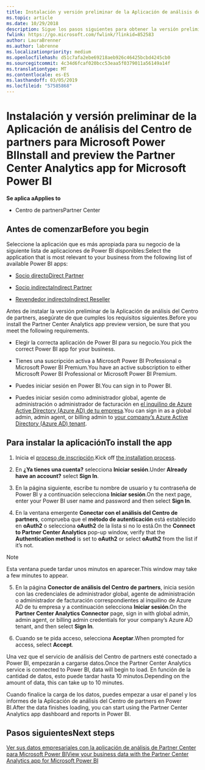 ```yaml
---
title: Instalación y versión preliminar de la Aplicación de análisis del Centro de partners para Microsoft Power BI | Centro de partners
ms.topic: article
ms.date: 10/29/2018
description: Sigue los pasos siguientes para obtener la versión preliminar de la Aplicación de análisis del Centro de partners para Power BI (para partners directos en CSP).
fwlink: https://go.microsoft.com/fwlink/?linkid=852583
author: LauraBrenner
ms.author: labrenne
ms.localizationpriority: medium
ms.openlocfilehash: d51c7afa2ebe69218aeb926c46425bcbd4245cb0
ms.sourcegitcommit: 4c34d6fcaf020bcc53eaa5f0379011a56149a14f
ms.translationtype: MT
ms.contentlocale: es-ES
ms.lasthandoff: 03/05/2019
ms.locfileid: "57585868"
---
```

# <a name="install-and-preview-the-partner-center-analytics-app-for-microsoft-power-bi"></a><span data-ttu-id="56fd5-103">Instalación y versión preliminar de la Aplicación de análisis del Centro de partners para Microsoft Power BI</span><span class="sxs-lookup"><span data-stu-id="56fd5-103">Install and preview the Partner Center Analytics app for Microsoft Power BI</span></span>

<span data-ttu-id="56fd5-104">**Se aplica a**</span><span class="sxs-lookup"><span data-stu-id="56fd5-104">**Applies to**</span></span>

- <span data-ttu-id="56fd5-105">Centro de partners</span><span class="sxs-lookup"><span data-stu-id="56fd5-105">Partner Center</span></span>

## <a name="before-you-begin"></a><span data-ttu-id="56fd5-106">Antes de comenzar</span><span class="sxs-lookup"><span data-stu-id="56fd5-106">Before you begin</span></span>

<span data-ttu-id="56fd5-107">Seleccione la aplicación que es más apropiada para su negocio de la siguiente lista de aplicaciones de Power BI disponibles:</span><span class="sxs-lookup"><span data-stu-id="56fd5-107">Select the application that is most relevant to your business from the following list of available Power BI apps:</span></span>
- [<span data-ttu-id="56fd5-108">Socio directo</span><span class="sxs-lookup"><span data-stu-id="56fd5-108">Direct Partner</span></span>](https://app.powerbi.com/groups/me/getdata/services/direct-providers-partner-analytics)

- [<span data-ttu-id="56fd5-109">Socio indirecta</span><span class="sxs-lookup"><span data-stu-id="56fd5-109">Indirect Partner</span></span>](https://app.powerbi.com/groups/me/getdata/services/indirect-providers-partner-analytics)

- [<span data-ttu-id="56fd5-110">Revendedor indirecto</span><span class="sxs-lookup"><span data-stu-id="56fd5-110">Indirect Reseller</span></span>](https://app.powerbi.com/groups/me/getdata/services/indirect-seller-partner-analytics)

<span data-ttu-id="56fd5-111">Antes de instalar la versión preliminar de la Aplicación de análisis del Centro de partners, asegúrate de que cumples los requisitos siguientes.</span><span class="sxs-lookup"><span data-stu-id="56fd5-111">Before you install the Partner Center Analytics app preview version, be sure that you meet the following requirements.</span></span>

- <span data-ttu-id="56fd5-112">Elegir la correcta aplicación de Power BI para su negocio.</span><span class="sxs-lookup"><span data-stu-id="56fd5-112">You pick the correct Power BI app for your business.</span></span>

- <span data-ttu-id="56fd5-113">Tienes una suscripción activa a Microsoft Power BI Professional o Microsoft Power BI Premium.</span><span class="sxs-lookup"><span data-stu-id="56fd5-113">You have an active subscription to either Microsoft Power BI Professional or Microsoft Power BI Premium.</span></span>

- <span data-ttu-id="56fd5-114">Puedes iniciar sesión en Power BI.</span><span class="sxs-lookup"><span data-stu-id="56fd5-114">You can sign in to Power BI.</span></span>

- <span data-ttu-id="56fd5-115">Puedes iniciar sesión como administrador global, agente de administración o administrador de facturación en [el inquilino de Azure Active Directory (Azure AD) de tu empresa](azure-active-directory-tenants-and-partner-center.md).</span><span class="sxs-lookup"><span data-stu-id="56fd5-115">You can sign in as a global admin, admin agent, or billing admin to [your company’s Azure Active Directory (Azure AD) tenant](azure-active-directory-tenants-and-partner-center.md).</span></span>

## <a name="to-install-the-app"></a><span data-ttu-id="56fd5-116">Para instalar la aplicación</span><span class="sxs-lookup"><span data-stu-id="56fd5-116">To install the app</span></span>

1. <span data-ttu-id="56fd5-117">Inicia el [proceso de inscripción](https://app.powerbi.com/getdata/services/partneranalytics?cpcode=PartnerCenterAnalytics&getDataForceConnect=true&alwaysPromptForContentProviderCreds=true).</span><span class="sxs-lookup"><span data-stu-id="56fd5-117">Kick off [the installation process](https://app.powerbi.com/getdata/services/partneranalytics?cpcode=PartnerCenterAnalytics&getDataForceConnect=true&alwaysPromptForContentProviderCreds=true).</span></span>

2. <span data-ttu-id="56fd5-118">En **¿Ya tienes una cuenta?** selecciona **Iniciar sesión**.</span><span class="sxs-lookup"><span data-stu-id="56fd5-118">Under **Already have an account?** select **Sign In**.</span></span> 

3. <span data-ttu-id="56fd5-119">En la página siguiente, escribe tu nombre de usuario y tu contraseña de Power BI y a continuación selecciona **Iniciar sesión**.</span><span class="sxs-lookup"><span data-stu-id="56fd5-119">On the next page, enter your Power BI user name and password and then select **Sign In**.</span></span> 

4. <span data-ttu-id="56fd5-120">En la ventana emergente **Conectar con el análisis del Centro de partners**, comprueba que el **método de autenticación** está establecido en **oAuth2** o selecciona **oAuth2** de la lista si no lo está.</span><span class="sxs-lookup"><span data-stu-id="56fd5-120">On the **Connect to Partner Center Analytics** pop-up window, verify that the **Authentication method** is set to **oAuth2** or select **oAuth2** from the list if it’s not.</span></span> 

> [!NOTE]  
>  <span data-ttu-id="56fd5-121">Esta ventana puede tardar unos minutos en aparecer.</span><span class="sxs-lookup"><span data-stu-id="56fd5-121">This window may take a few minutes to appear.</span></span>

5. <span data-ttu-id="56fd5-122">En la página **Conector de análisis del Centro de partners**, inicia sesión con las credenciales de administrador global, agente de administración o administrador de facturación correspondientes al inquilino de Azure AD de tu empresa y a continuación selecciona **Iniciar sesión**.</span><span class="sxs-lookup"><span data-stu-id="56fd5-122">On the **Partner Center Analytics Connector** page, sign in with global admin, admin agent, or billing admin credentials for your company’s Azure AD tenant, and then select **Sign In**.</span></span>
 
6. <span data-ttu-id="56fd5-123">Cuando se te pida acceso, selecciona **Aceptar**.</span><span class="sxs-lookup"><span data-stu-id="56fd5-123">When prompted for access, select **Accept**.</span></span> 

<span data-ttu-id="56fd5-124">Una vez que el servicio de análisis del Centro de partners esté conectado a Power BI, empezarán a cargarse datos.</span><span class="sxs-lookup"><span data-stu-id="56fd5-124">Once the Partner Center Analytics service is connected to Power BI, data will begin to load.</span></span> <span data-ttu-id="56fd5-125">En función de la cantidad de datos, esto puede tardar hasta 10 minutos.</span><span class="sxs-lookup"><span data-stu-id="56fd5-125">Depending on the amount of data, this can take up to 10 minutes.</span></span> 

<span data-ttu-id="56fd5-126">Cuando finalice la carga de los datos, puedes empezar a usar el panel y los informes de la Aplicación de análisis del Centro de partners en Power BI.</span><span class="sxs-lookup"><span data-stu-id="56fd5-126">After the data finishes loading, you can start using the Partner Center Analytics app dashboard and reports in Power BI.</span></span>

## <a name="next-steps"></a><span data-ttu-id="56fd5-127">Pasos siguientes</span><span class="sxs-lookup"><span data-stu-id="56fd5-127">Next steps</span></span>

[<span data-ttu-id="56fd5-128">Ver sus datos empresariales con la aplicación de análisis de Partner Center para Microsoft Power BI</span><span class="sxs-lookup"><span data-stu-id="56fd5-128">View your business data with the Partner Center Analytics app for Microsoft Power BI</span></span>](power-bi-app-for-direct-partners-use.md)
